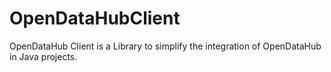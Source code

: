 # OpenDataHubClient
OpenDataHub Client is a Library to simplify the integration of OpenDataHub in Java projects.
